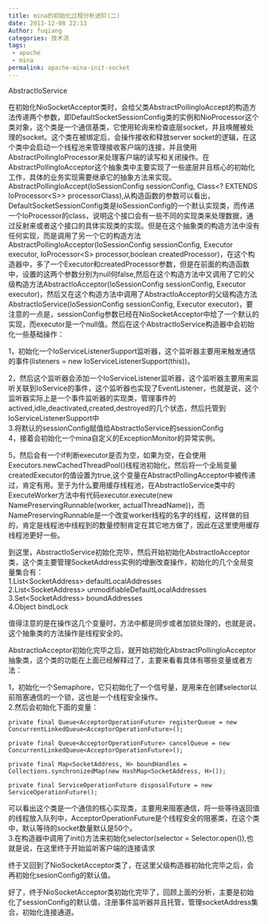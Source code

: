 ```yaml
---
title: mina的初始化过程分析进阶(二)
date: 2013-12-08 22:13
Author: fuqiang
categories: 技术流
tags:
 - apache
 - mina
permalink: apache-mina-init-socket
---
```


AbstractIoService  

在初始化NioSocketAcceptor类时，会给父类AbstractPollingIoAccept的构造方法传递两个参数，即DefaultSocketSessionConfig类的实例和NioProcessor这个类对象，这个类是一个通信基类，它使用轮询来检查底层socket，并且唤醒被处理的socket。这个类在被绑定后，会操作接收和释放server
socket的逻辑，在这个类中会启动一个线程池来管理接收客户端的连接，并且使用AbstractPollingIoProcessor来处理客户端的读写和关闭操作。在AbstractPollingIoAcceptor这个抽象类中主要实现了一些底层并且核心的初始化工作，具体的业务实现需要继承它的抽象方法来实现。AbstractPollingIoAccept(IoSessionConfig
sessionConfig, Class<? EXTENDS IoProcessor<S\>\>
processorClass),从构造函数的参数可以看出，DefaultSocketSessionConfig类是IoSessionConfig的一个默认实现类，而传递一个IoProcessor的class，说明这个接口会有一些不同的实现类来处理数据，通过反射来或者这个接口的具体实现类的实现。但是在这个抽象类的构造方法中没有任何实现，而是调用了另一个它的构造方法AbstractPollingIoAcceptor(IoSessionConfig
sessionConfig, Executor executor, IoProcessor<S\> processor,boolean
createdProcessor)，在这个构造器中，多了一个Executor和createdProcessor参数，但是在前面的构造函数中，设置的这两个参数分别为null何false,然后在这个构造方法中又调用了它的父级构造方法AbstractIoAcceptor(IoSessionConfig
sessionConfig, Executor
executor)，然后又在这个构造方法中调用了AbstractIoAcceptor的父级构造方法AbstractIoService(IoSessionConfig
sessionConfig, Executor
executor)，要注意的一点是，sessionConfig参数已经在NioSocketAcceptor中给了一个默认的实现，而executor是一个null值。然后在这个AbstractIoService构造器中会初始化一些基础操作：  

1，初始化一个IoServiceListenerSupport监听器，这个监听器主要用来触发通信的事件(listeners
= new IoServiceListenerSupport(this))。  

2，然后这个监听器会添加一个IoServiceListener监听器，这个监听器主要用来监听关联到IoService的事件，这个监听器也实现了EventListener，也就是说，这个监听器实际上是一个事件监听器的实现类，管理事件的actived,idle,deactivated,created,destroyed的几个状态，然后托管到IoServiceListenerSupport中  
3.将默认的sessionConfig赋值给AbstractIoService的sessionConfig  
4，接着会初始化一个mina自定义的ExceptionMonitor的异常实例。  

5，然后会有一个if判断executor是否为空，如果为空，在会使用Executors.newCachedThreadPool()线程池初始化，然后将一个全局变量createdExecutor的值设置为true,这个变量在AbstractPollingAcceptor中被传递过，肯定有用。至于为什么要用缓存线程池，在AbstractIoService类中的ExecuteWorker方法中有代码executor.execute(new
NamePreservingRunnable(worker,
actualThreadName))，而NamePreservingRunnable是一个改变worker线程的名字的线程，这样做的目的，肯定是线程池中线程到的数量控制肯定在其它地方做了，因此在这里使用缓存线程池更好一些。  

到这里，AbstractIoService初始化完毕，然后开始初始化AbstractIoAcceptor类，这个类主要管理SocketAddress实例的增删改查操作，初始化的几个全局变量集合有：  
1.List<SocketAddress\> defaultLocalAddresses  
2.List<SocketAddress\> unmodifiableDefaultLocalAddresses  
3.Set<SocketAddress\> boundAddresses  
4.Object bindLock  

值得注意的是在操作这几个变量时，方法中都是同步或者加锁处理的，也就是说，这个抽象类的方法操作是线程安全的。  

AbstractIoAcceptor初始化完毕之后，就开始初始化AbstractPollingIoAcceptor抽象类，这个类的功能在上面已经解释过了，主要来看看具体有哪些变量或者方法：  

1，初始化一个Semaphore，它只初始化了一个信号量，是用来在创建selector以前阻塞通信的一个锁，这也是一个线程安全操作。  
2.然后会初始化下面的变量：

    private final Queue<AcceptorOperationFuture> registerQueue = new ConcurrentLinkedQueue<AcceptorOperationFuture>();
    
    private final Queue<AcceptorOperationFuture> cancelQueue = new ConcurrentLinkedQueue<AcceptorOperationFuture>();
    
    private final Map<SocketAddress, H> boundHandles = Collections.synchronizedMap(new HashMap<SocketAddress, H>());
    
    private final ServiceOperationFuture disposalFuture = new ServiceOperationFuture();

可以看出这个类是一个通信的核心实现类，主要用来阻塞通信，将一些等待返回值的线程放入队列中，AcceptorOperationFuture是个线程安全的阻塞类，在这个类中，默认等待的socket数量默认是50个。  
3.在构造器中调用了init()方法来初始化selector(selector =
Selector.open()),也就是说，在这里终于开始监听客户端的连接请求  

终于又回到了NioSocketAcceptor类了，在这里父级构造器初始化完毕之后，会再初始化sesionConfig的默认值。  

好了，终于NioSocketAcceptor类初始化完毕了，回顾上面的分析，主要是初始化了sessionConfig的默认值，注册事件监听器并且托管，管理socketAddress集合，初始化连接通道。
